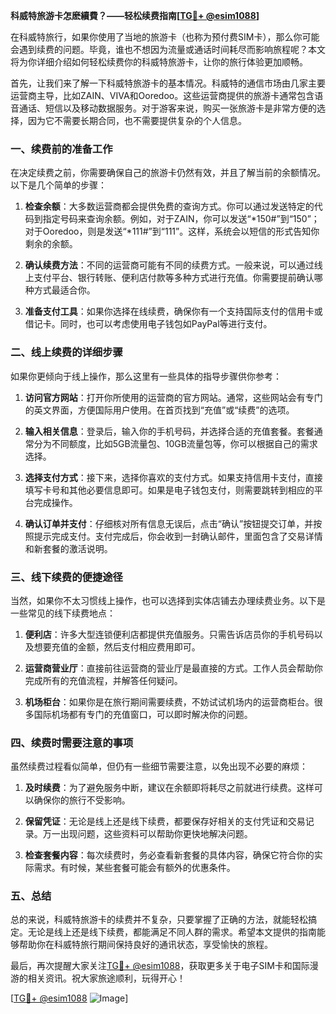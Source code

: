 **科威特旅游卡怎麽續費？——轻松续费指南[[TG💪+ @esim1088](https://t.me/s/esim1088)]**

在科威特旅行，如果你使用了当地的旅游卡（也称为预付费SIM卡），那么你可能会遇到续费的问题。毕竟，谁也不想因为流量或通话时间耗尽而影响旅程呢？本文将为你详细介绍如何轻松续费你的科威特旅游卡，让你的旅行体验更加顺畅。

首先，让我们来了解一下科威特旅游卡的基本情况。科威特的通信市场由几家主要运营商主导，比如ZAIN、VIVA和Ooredoo。这些运营商提供的旅游卡通常包含语音通话、短信以及移动数据服务。对于游客来说，购买一张旅游卡是非常方便的选择，因为它不需要长期合同，也不需要提供复杂的个人信息。

### **一、续费前的准备工作**

在决定续费之前，你需要确保自己的旅游卡仍然有效，并且了解当前的余额情况。以下是几个简单的步骤：

1. **检查余额**：大多数运营商都会提供免费的查询方式。你可以通过发送特定的代码到指定号码来查询余额。例如，对于ZAIN，你可以发送“*150#”到“150”；对于Ooredoo，则是发送“*111#”到“111”。这样，系统会以短信的形式告知你剩余的余额。

2. **确认续费方法**：不同的运营商可能有不同的续费方式。一般来说，可以通过线上支付平台、银行转账、便利店付款等多种方式进行充值。你需要提前确认哪种方式最适合你。

3. **准备支付工具**：如果你选择在线续费，确保你有一个支持国际支付的信用卡或借记卡。同时，也可以考虑使用电子钱包如PayPal等进行支付。

### **二、线上续费的详细步骤**

如果你更倾向于线上操作，那么这里有一些具体的指导步骤供你参考：

1. **访问官方网站**：打开你所使用的运营商的官方网站。通常，这些网站会有专门的英文界面，方便国际用户使用。在首页找到“充值”或“续费”的选项。

2. **输入相关信息**：登录后，输入你的手机号码，并选择合适的充值套餐。套餐通常分为不同额度，比如5GB流量包、10GB流量包等，你可以根据自己的需求选择。

3. **选择支付方式**：接下来，选择你喜欢的支付方式。如果支持信用卡支付，直接填写卡号和其他必要信息即可。如果是电子钱包支付，则需要跳转到相应的平台完成操作。

4. **确认订单并支付**：仔细核对所有信息无误后，点击“确认”按钮提交订单，并按照提示完成支付。支付完成后，你会收到一封确认邮件，里面包含了交易详情和新套餐的激活说明。

### **三、线下续费的便捷途径**

当然，如果你不太习惯线上操作，也可以选择到实体店铺去办理续费业务。以下是一些常见的线下续费地点：

1. **便利店**：许多大型连锁便利店都提供充值服务。只需告诉店员你的手机号码以及想要充值的金额，然后支付相应费用即可。

2. **运营商营业厅**：直接前往运营商的营业厅是最直接的方式。工作人员会帮助你完成所有的充值流程，并解答任何疑问。

3. **机场柜台**：如果你是在旅行期间需要续费，不妨试试机场内的运营商柜台。很多国际机场都有专门的充值窗口，可以即时解决你的问题。

### **四、续费时需要注意的事项**

虽然续费过程看似简单，但仍有一些细节需要注意，以免出现不必要的麻烦：

1. **及时续费**：为了避免服务中断，建议在余额即将耗尽之前就进行续费。这样可以确保你的旅行不受影响。

2. **保留凭证**：无论是线上还是线下续费，都要保存好相关的支付凭证和交易记录。万一出现问题，这些资料可以帮助你更快地解决问题。

3. **检查套餐内容**：每次续费时，务必查看新套餐的具体内容，确保它符合你的实际需求。有时候，某些套餐可能会有额外的优惠条件。

### **五、总结**

总的来说，科威特旅游卡的续费并不复杂，只要掌握了正确的方法，就能轻松搞定。无论是线上还是线下续费，都能满足不同人群的需求。希望本文提供的指南能够帮助你在科威特旅行期间保持良好的通讯状态，享受愉快的旅程。

最后，再次提醒大家关注[TG💪+ @esim1088](https://t.me/s/esim1088)，获取更多关于电子SIM卡和国际漫游的相关资讯。祝大家旅途顺利，玩得开心！

[[TG💪+ @esim1088](https://t.me/s/esim1088) ![Image](https://i.postimg.cc/4NQfJmqS/Snipaste-2025-05-13-00-14-12.png)]